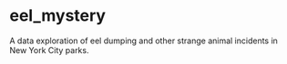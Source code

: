 # eel_mystery
 A data exploration of eel dumping and other strange animal incidents in New York City parks.
